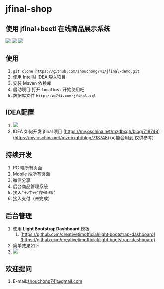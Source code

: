 # jfinal-shop

## 使用 jfinal+beetl 在线商品展示系统
![](https://img.shields.io/badge/release-v0.01-blue.svg)
![](https://img.shields.io/badge/Powered%20by-Jfinal%2BBeetl-green.svg)
![](https://img.shields.io/badge/Tomcat-7.0.77-orange.svg)

## 使用
1. `git clone https://github.com/zhouchong741/jfinal-demo.git`
2. 使用 IntelliJ IDEA 导入项目
3. 安装 Maven 依赖库
4. 启动项目 打开 `localhost` 开始使用吧
5. 数据库文件 `http://zc741.com/jfinal.sql`

## IDEA配置
1. ![](http://i.imgur.com/JAdVNMg.png)
2. IDEA 如何开发 jfinal 项目 [https://my.oschina.net/mzdbxqh/blog/718748](https://my.oschina.net/mzdbxqh/blog/718748) (可能会用到,仅供参考)

## 持续开发
1. PC 端所有页面
2. Mobile 端所有页面
3. 微信分享
4. 后台商品管理系统
5. 接入“七牛云”存储图片
6. 接入支付（未完成）

## 后台管理
1. 使用 **Light Bootstrap Dashboard** 模板
	1. [https://github.com/creativetimofficial/light-bootstrap-dashboard](https://github.com/creativetimofficial/light-bootstrap-dashboard)
2. 简单效果如下
3. ![](http://i.imgur.com/diEhb0w.gif)


## 欢迎提问
1. E-mail:zhouchong741@gmail.com



